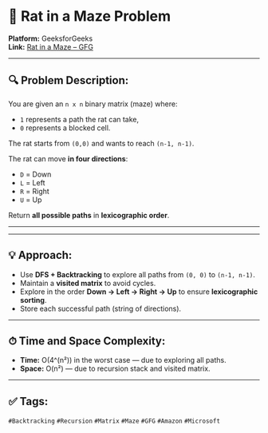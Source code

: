 # 🐀 Rat in a Maze Problem

**Platform:** GeeksforGeeks  
**Link:** [Rat in a Maze – GFG](https://www.geeksforgeeks.org/problems/rat-in-a-maze-problem/1?page=1&category=CPP,Recursion,Backtracking&sortBy=submissions)

---

## 🔍 Problem Description:

You are given an `n x n` binary matrix (maze) where:
- `1` represents a path the rat can take,
- `0` represents a blocked cell.

The rat starts from `(0,0)` and wants to reach `(n-1, n-1)`.

The rat can move **in four directions**:
- `D` = Down
- `L` = Left
- `R` = Right
- `U` = Up

Return **all possible paths** in **lexicographic order**.

---


---

## 💡 Approach:

- Use **DFS + Backtracking** to explore all paths from `(0, 0)` to `(n-1, n-1)`.
- Maintain a **visited matrix** to avoid cycles.
- Explore in the order **Down → Left → Right → Up** to ensure **lexicographic sorting**.
- Store each successful path (string of directions).

---

## ⏱ Time and Space Complexity:

- **Time:** O(4^(n²)) in the worst case — due to exploring all paths.
- **Space:** O(n²) — due to recursion stack and visited matrix.

---

## ✅ Tags:

`#Backtracking` `#Recursion` `#Matrix` `#Maze` `#GFG` `#Amazon` `#Microsoft`


